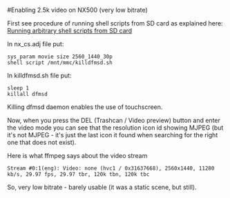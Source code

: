 #Enabling 2.5k video on NX500 (very low bitrate)

First see procedure of running shell scripts from SD card as explained here: [Running arbitrary shell scripts from SD card](https://github.com/ottokiksmaler/nx500/blob/master/Running-shell-scripts-from-SD-card.md)

In nx_cs.adj file put:
```
sys_param movie size 2560_1440_30p
shell script /mnt/mmc/killdfmsd.sh
```

In killdfmsd.sh file put:
```
sleep 1
killall dfmsd
```

Killing dfmsd daemon enables the use of touchscreen.

Now, when you press the DEL (Trashcan / Video preview) button and enter the video mode you can see that the resolution icon id showing MJPEG (but it's not MJPEG - it's just the last icon it found when searching for the right one that does not exist).

Here is what ffmpeg says about the video stream
```
Stream #0:1(eng): Video: none (hvc1 / 0x31637668), 2560x1440, 11280 kb/s, 29.97 fps, 29.97 tbr, 120k tbn, 120k tbc 
```
So, very low bitrate - barely usable (it was a static scene, but still).
